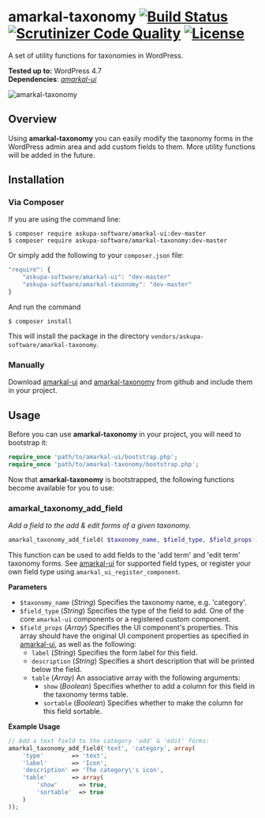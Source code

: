 # amarkal-taxonomy [![Build Status](https://scrutinizer-ci.com/g/askupasoftware/amarkal-taxonomy/badges/build.png?b=master)](https://scrutinizer-ci.com/g/askupasoftware/amarkal-taxonomy/build-status/master) [![Scrutinizer Code Quality](https://scrutinizer-ci.com/g/askupasoftware/amarkal-taxonomy/badges/quality-score.png?b=master)](https://scrutinizer-ci.com/g/askupasoftware/amarkal-taxonomy/?branch=master) [![License](https://img.shields.io/badge/license-GPL--3.0%2B-red.svg)](https://raw.githubusercontent.com/askupasoftware/amarkal-taxonomy/master/LICENSE)
A set of utility functions for taxonomies in WordPress.

**Tested up to:** WordPress 4.7  
**Dependencies**: *[amarkal-ui](https://github.com/askupasoftware/amarkal-ui)*

![amarkal-taxonomy](https://askupasoftware.com/wp-content/uploads/2015/04/amarkal-taxonomy.png)

## Overview
Using **amarkal-taxonomy** you can easily modify the taxonomy forms in the WordPress admin area and add custom fields to them. More utility functions will be added in the future.

## Installation

### Via Composer

If you are using the command line:  
```
$ composer require askupa-software/amarkal-ui:dev-master
$ composer require askupa-software/amarkal-taxonomy:dev-master
```

Or simply add the following to your `composer.json` file:
```javascript
"require": {
    "askupa-software/amarkal-ui": "dev-master"
    "askupa-software/amarkal-taxonomy": "dev-master"
}
```
And run the command 
```
$ composer install
```

This will install the package in the directory `vendors/askupa-software/amarkal-taxonomy`.

### Manually

Download [amarkal-ui](https://github.com/askupasoftware/amarkal-ui/archive/master.zip) and [amarkal-taxonomy](https://github.com/askupasoftware/amarkal-taxonomy/archive/master.zip) from github and include them in your project.

## Usage

Before you can use **amarkal-taxonomy** in your project, you will need to bootstrap it:

```php
require_once 'path/to/amarkal-ui/bootstrap.php';
require_once 'path/to/amarkal-taxonomy/bootstrap.php';
```

Now that **amarkal-taxonomy** is bootstrapped, the following functions become available for you to use:

### amarkal_taxonomy_add_field
*Add a field to the add & edit forms of a given taxonomy.*
```php
amarkal_taxonomy_add_field( $taxonomy_name, $field_type, $field_props )
```
This function can be used to add fields to the 'add term' and 'edit term' taxonomy forms. See [amarkal-ui](https://github.com/askupasoftware/amarkal-ui/) for supported field types, or register your own field type using `amarkal_ui_register_component`.

**Parameters**  
* `$taxonomy_name` (*String*) Specifies the taxonomy name, e.g. 'category'.
* `$field_type` (*String*)  Specifies the type of the field to add. One of the core `amarkal-ui` components or a registered custom component.
* `$field_props` (*Array*)  Specifies the UI component's properties. This array should have the original UI component properties as specified in [amarkal-ui](https://github.com/askupasoftware/amarkal-ui), as well as the following:
  * `label` (*String*) Specifies the form label for this field.
  * `description` (*String*) Specifies a short description that will be printed below the field.
  * `table` (*Array*) An associative array with the following arguments:
    * `show` (*Boolean*) Specifies whether to add a column for this field in the taxonomy terms table.
    * `sortable` (*Boolean*) Specifies whether to make the column for this field sortable.

**Example Usage**
```php
// Add a text field to the category 'add' & 'edit' forms:
amarkal_taxonomy_add_field('text', 'category', array(
    'type'        => 'text',
    'label'       => 'Icon',
    'description' => 'The category\'s icon',
    'table'       => array(
        'show'      => true,
        'sortable'  => true
    )
));
```
